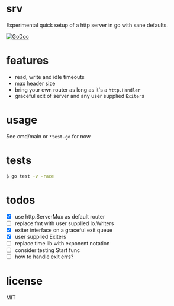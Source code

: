 # srv
Experimental quick setup of a http server in go with sane defaults.

[![GoDoc](https://godoc.org/github.com/karlpokus/srv?status.svg)](https://godoc.org/github.com/karlpokus/srv)

# features
- read, write and idle timeouts
- max header size
- bring your own router as long as it's a `http.Handler`
- graceful exit of server and any user supplied `Exiter`s

# usage
See cmd/main or `*test.go` for now

# tests
```bash
$ go test -v -race
```

# todos
- [x] use http.ServerMux as default router
- [ ] replace fmt with user supplied io.Writers
- [x] exiter interface on a graceful exit queue
- [x] user supplied Exiters
- [ ] replace time lib with exponent notation
- [ ] consider testing Start func
- [ ] how to handle exit errs?

# license
MIT
